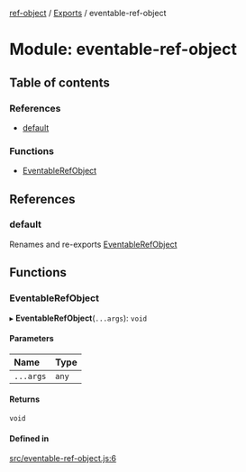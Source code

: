 [ref-object](../README.md) / [Exports](../modules.md) / eventable-ref-object

# Module: eventable-ref-object

## Table of contents

### References

- [default](eventable_ref_object.md#default)

### Functions

- [EventableRefObject](eventable_ref_object.md#eventablerefobject)

## References

### default

Renames and re-exports [EventableRefObject](eventable_ref_object.md#eventablerefobject)

## Functions

### EventableRefObject

▸ **EventableRefObject**(`...args`): `void`

#### Parameters

| Name | Type |
| :------ | :------ |
| `...args` | `any` |

#### Returns

`void`

#### Defined in

[src/eventable-ref-object.js:6](https://github.com/snowyu/ref-object.js/blob/a78bb2f/src/eventable-ref-object.js#L6)
